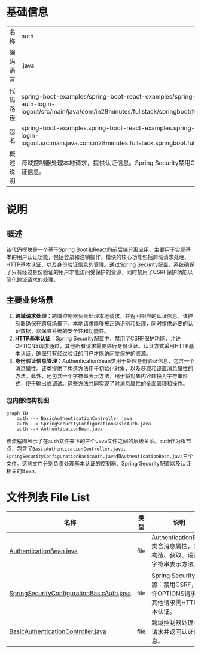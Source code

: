 # 基础信息

|      |      |
|------|------|
| 名称 | auth |
| 编码语言 | .java |
| 代码路径 | spring-boot-examples/spring-boot-react-examples/spring-boot-react-basic-auth-login-logout/backend-spring-boot-react-basic-auth-login-logout/src/main/java/com/in28minutes/fullstack/springboot/fullstack/basic/authentication/springbootfullstackbasicauthloginlogout/basic/auth |
| 包名 | spring-boot-examples.spring-boot-react-examples.spring-boot-react-basic-auth-login-logout.backend-spring-boot-react-basic-auth-login-logout.src.main.java.com.in28minutes.fullstack.springboot.fullstack.basic.authentication.springbootfullstackbasicauthloginlogout.basic.auth |
| 概述说明 | 跨域控制器处理本地请求，提供认证信息。Spring Security禁用CSRF，允许OPTIONS请求，采用HTTP基本认证。AuthenticationBean类管理身份验证信息。 |

# 说明

## 概述
该代码模块是一个基于Spring Boot和React的前后端分离应用，主要用于实现基本的用户认证功能，包括登录和注销操作。模块的核心功能包括跨域请求处理、HTTP基本认证、以及身份验证信息的管理。通过Spring Security配置，系统确保了只有经过身份验证的用户才能访问受保护的资源，同时禁用了CSRF保护功能以简化跨域请求的处理。

## 主要业务场景
1. **跨域请求处理**：跨域控制器负责处理本地请求，并返回相应的认证信息。该控制器确保在跨域场景下，本地请求能够被正确识别和处理，同时提供必要的认证数据，以保障系统的安全性和功能性。
2. **HTTP基本认证**：Spring Security配置中，禁用了CSRF保护功能，允许OPTIONS请求通过，其他所有请求需要进行身份认证。认证方式采用HTTP基本认证，确保只有经过验证的用户才能访问受保护的资源。
3. **身份验证信息管理**：AuthenticationBean类用于处理身份验证信息，包含一个消息属性。该类提供了构造方法用于初始化对象，以及获取和设置消息属性的方法。此外，还包含一个字符串表示方法，用于将对象内容转换为字符串形式，便于输出或调试。这些方法共同实现了对消息属性的全面管理和操作。


### 包内部结构视图

```mermaid
graph TD
    auth --> BasicAuthenticationController.java
    auth --> SpringSecurityConfigurationBasicAuth.java
    auth --> AuthenticationBean.java
```

该流程图展示了在`auth`文件夹下的三个Java文件之间的层级关系。`auth`作为根节点，包含了`BasicAuthenticationController.java`、`SpringSecurityConfigurationBasicAuth.java`和`AuthenticationBean.java`三个文件。这些文件分别负责处理基本认证的控制器、Spring Security配置以及认证相关的Bean。

# 文件列表 File List

| 名称   | 类型  | 说明 |
|-------|------|-------------|
| [AuthenticationBean.java](AuthenticationBean.md) | file | AuthenticationBean类含消息属性，包含构造、获取、设置及字符串表示方法。 |
| [SpringSecurityConfigurationBasicAuth.java](SpringSecurityConfigurationBasicAuth.md) | file | Spring Security配置：禁用CSRF，允许OPTIONS请求，其他请求需HTTP基本认证。 |
| [BasicAuthenticationController.java](BasicAuthenticationController.md) | file | 跨域控制器处理本地请求并返回认证信息。 |


